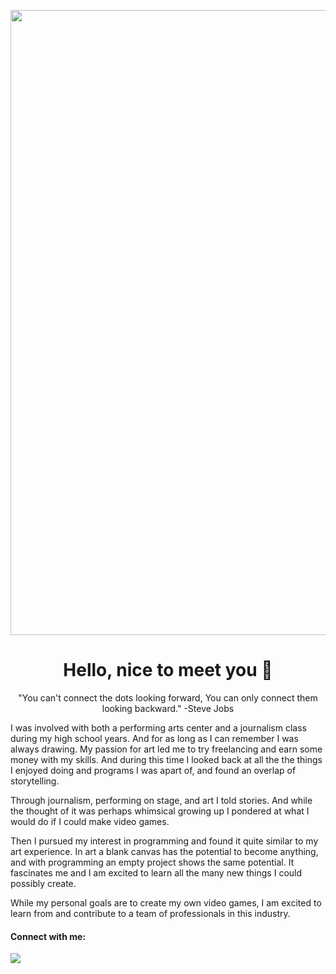 

<p align="center">
  <img width="1000" src="https://user-images.githubusercontent.com/92182743/200956305-6c23ada6-bf58-4126-ba7b-66bfd0b63be9.gif">
</p>

<h1 align="center">Hello, nice to meet you 👋 </h1>

<p align="center"> "You can't connect the dots looking forward, You can only connect them looking backward." -Steve Jobs </p>

<p> I was involved with both a performing arts center and a journalism class during my high school years. And for as long as I can remember I was always drawing. My passion for art led me to try freelancing and earn some money with my skills. And during this time I looked back at all the the things I enjoyed doing and programs I was apart of, and found an overlap of storytelling.

Through journalism, performing on stage, and art I told stories. And while the thought of it was perhaps whimsical growing up I pondered at what I would do if I could make video games.

Then I pursued my interest in programming and found it quite similar to my art experience. In art a blank canvas has the potential to become anything, and with programming an empty project shows the same potential. It fascinates me and I am excited to learn all the many new things I could possibly create.

While my personal goals are to create my own video games, I am excited to learn from and contribute to a team of professionals in this industry.
 </p>

<h4 align="left">Connect with me:</h3>

<p align="left"
  </a>
  <a href="www.linkedin.com/in/hsamuel-backenddev" target="blank">
    <img align="center" src="https://raw.githubusercontent.com/rahuldkjain/github-profile-readme-generator/master/src/images/icons/Social/linked-in-alt.svg" 
  </a>
</p>




<!--
**SamVVBB/SamVVBB** is a ✨ _special_ ✨ repository because its `README.md` (this file) appears on your GitHub profile.

Here are some ideas to get you started:

- 🔭 I’m currently working on ...
- 🌱 I’m currently learning ...
- 👯 I’m looking to collaborate on ...
- 🤔 I’m looking for help with ...
- 💬 Ask me about ...
- 📫 How to reach me: ...
- 😄 Pronouns: ...
- ⚡ Fun fact: ...
-->
